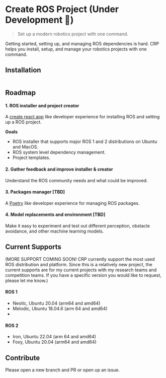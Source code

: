# Create ROS Project (Under Development 🔨)
> Set up a modern robotics project with one command. 

Getting started, setting up, and managing ROS dependencies is hard. CRP helps you install, setup, and manage your robotics projects with one command.
## Installation
```

```

## Roadmap
#### 1. ROS installer and project creator 

  A [create react app](https://create-react-app.dev) like developer experience for installing ROS and setting up a ROS project. 
  
  **Goals**
  - ROS installer that supports major ROS 1 and 2 distributions on Ubuntu and MacOS.
  - ROS system level dependency management.
  - Project templates.

#### 2. Gather feedback and improve installer & creator

Understand the ROS community needs and what could be improved.

#### 3. Packages manager [TBD]

A [Poetry](https://python-poetry.org) like developer experience for managing ROS packages.

#### 4. Model replacements and environment [TBD]

Make it easy to experiment and test out different perception, obstacle avoidance, and other machine learning models.


## Current Supports
(MORE SUPPORT COMING SOON! CRP currently support the most used ROS distribution and platform. Since this is a relatively new project, the current supports are for my current projects with my research teams and competition teams. If you have a specific version you would like to request, please let me know.)
#### ROS 1
- Neotic, Ubuntu 20.04 (arm64 and amd64)
- Melodic, Ubuntu 18.04.6 (arm 64 and amd64)
- 
#### ROS 2
- Iron, Ubuntu 22.04 (arm 64 and amd64)
- Foxy, Ubuntu 20.04 (arm64 and amd64)


## Contribute
Please open a new branch and PR or open up an issue.
